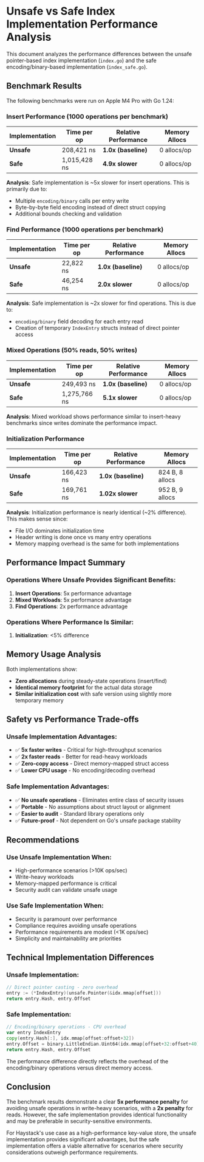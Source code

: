 # Unsafe vs Safe Index Implementation Performance Analysis

This document analyzes the performance differences between the unsafe pointer-based index implementation (`index.go`) and the safe encoding/binary-based implementation (`index_safe.go`).

## Benchmark Results

The following benchmarks were run on Apple M4 Pro with Go 1.24:

### Insert Performance (1000 operations per benchmark)

| Implementation | Time per op | Relative Performance | Memory Allocs |
|----------------|-------------|---------------------|---------------|
| **Unsafe**    | 208,421 ns  | **1.0x (baseline)** | 0 allocs/op   |
| **Safe**      | 1,015,428 ns| **4.9x slower**     | 0 allocs/op   |

**Analysis**: Safe implementation is ~5x slower for insert operations. This is primarily due to:
- Multiple `encoding/binary` calls per entry write
- Byte-by-byte field encoding instead of direct struct copying
- Additional bounds checking and validation

### Find Performance (1000 operations per benchmark)

| Implementation | Time per op | Relative Performance | Memory Allocs |
|----------------|-------------|---------------------|---------------|
| **Unsafe**    | 22,822 ns   | **1.0x (baseline)** | 0 allocs/op   |
| **Safe**      | 46,254 ns   | **2.0x slower**     | 0 allocs/op   |

**Analysis**: Safe implementation is ~2x slower for find operations. This is due to:
- `encoding/binary` field decoding for each entry read
- Creation of temporary `IndexEntry` structs instead of direct pointer access

### Mixed Operations (50% reads, 50% writes)

| Implementation | Time per op | Relative Performance | Memory Allocs |
|----------------|-------------|---------------------|---------------|
| **Unsafe**    | 249,493 ns  | **1.0x (baseline)** | 0 allocs/op   |
| **Safe**      | 1,275,766 ns| **5.1x slower**     | 0 allocs/op   |

**Analysis**: Mixed workload shows performance similar to insert-heavy benchmarks since writes dominate the performance impact.

### Initialization Performance

| Implementation | Time per op | Relative Performance | Memory Allocs |
|----------------|-------------|---------------------|---------------|
| **Unsafe**    | 166,423 ns  | **1.0x (baseline)** | 824 B, 8 allocs |
| **Safe**      | 169,761 ns  | **1.02x slower**    | 952 B, 9 allocs |

**Analysis**: Initialization performance is nearly identical (~2% difference). This makes sense since:
- File I/O dominates initialization time
- Header writing is done once vs many entry operations
- Memory mapping overhead is the same for both implementations

## Performance Impact Summary

### Operations Where Unsafe Provides Significant Benefits:
1. **Insert Operations**: 5x performance advantage
2. **Mixed Workloads**: 5x performance advantage  
3. **Find Operations**: 2x performance advantage

### Operations Where Performance Is Similar:
1. **Initialization**: <5% difference

## Memory Usage Analysis

Both implementations show:
- **Zero allocations** during steady-state operations (insert/find)
- **Identical memory footprint** for the actual data storage
- **Similar initialization cost** with safe version using slightly more temporary memory

## Safety vs Performance Trade-offs

### Unsafe Implementation Advantages:
- ✅ **5x faster writes** - Critical for high-throughput scenarios
- ✅ **2x faster reads** - Better for read-heavy workloads  
- ✅ **Zero-copy access** - Direct memory-mapped struct access
- ✅ **Lower CPU usage** - No encoding/decoding overhead

### Safe Implementation Advantages:
- ✅ **No unsafe operations** - Eliminates entire class of security issues
- ✅ **Portable** - No assumptions about struct layout or alignment
- ✅ **Easier to audit** - Standard library operations only
- ✅ **Future-proof** - Not dependent on Go's unsafe package stability

## Recommendations

### Use Unsafe Implementation When:
- High-performance scenarios (>10K ops/sec)
- Write-heavy workloads  
- Memory-mapped performance is critical
- Security audit can validate unsafe usage

### Use Safe Implementation When:
- Security is paramount over performance
- Compliance requires avoiding unsafe operations
- Performance requirements are modest (<1K ops/sec)
- Simplicity and maintainability are priorities

## Technical Implementation Differences

### Unsafe Implementation:
```go
// Direct pointer casting - zero overhead
entry := (*IndexEntry)(unsafe.Pointer(&idx.mmap[offset]))
return entry.Hash, entry.Offset
```

### Safe Implementation:
```go
// Encoding/binary operations - CPU overhead
var entry IndexEntry
copy(entry.Hash[:], idx.mmap[offset:offset+32])
entry.Offset = binary.LittleEndian.Uint64(idx.mmap[offset+32:offset+40])
return entry.Hash, entry.Offset
```

The performance difference directly reflects the overhead of the encoding/binary operations versus direct memory access.

## Conclusion

The benchmark results demonstrate a clear **5x performance penalty** for avoiding unsafe operations in write-heavy scenarios, with a **2x penalty** for reads. However, the safe implementation provides identical functionality and may be preferable in security-sensitive environments.

For Haystack's use case as a high-performance key-value store, the unsafe implementation provides significant advantages, but the safe implementation offers a viable alternative for scenarios where security considerations outweigh performance requirements.